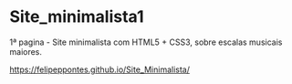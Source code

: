 # Site_minimalista1
 1ª pagina - Site minimalista com HTML5 + CSS3, sobre escalas musicais maiores.

https://felipeppontes.github.io/Site_Minimalista/

